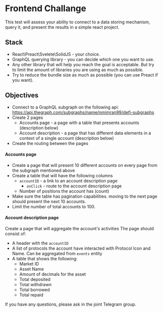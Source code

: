 # Frontend Challange

This test will assess your ability to connect to a data storing mechanism, query it, and present the results in a simple react project.

## Stack
- React\Preact\Svelete\SolidJS - your choice.
- GraphQL querying library - you can decide which one you want to use.
- Any other library that will help you reach the goal is acceptable. But try to limit the amount of libraries you are using as much as possible.
- Try to reduce the bundle size as much as possible (you can use Preact if you want).

## Objectives
- Connect to a GraphQL subgraph on the following api: https://api.thegraph.com/subgraphs/name/nmimran99/defi-subgraphs
- Create 2 pages
  - Accounts page - a page with a table that presents accounts (description below)
  - Account description - a page that has different data elements in a context of a single account (description below)
- Create the routing between the pages

#### Accounts page
- Create a page that will present 10 different accounts on every page from the subgraph mentioned above
- Create a table that will have the following columns
  - `accountID` - a link to an account description page
    - `onClick` - route to the account description page
  - Number of positions the account has (count)
- Make sure the table has pagination capabilities. moving to the next page should present the next 10 accounts.
- Limit the number of total accounts to 100.

#### Account description page
Create a page that will aggregate the account's activities
The page should consist of:
- A header with the `accountID`
- A list of protocols the account have interacted with Protocol Icon and Name. Can be aggregated from `events` entity
- A table that shows the following:
  - Market ID
  - Asset Name
  - Amount of decimals for the asset
  - Total deposited
  - Total withdrawn
  - Total borrowed
  - Total repaid





If you have any questions, please ask in the joint Telegram group.
